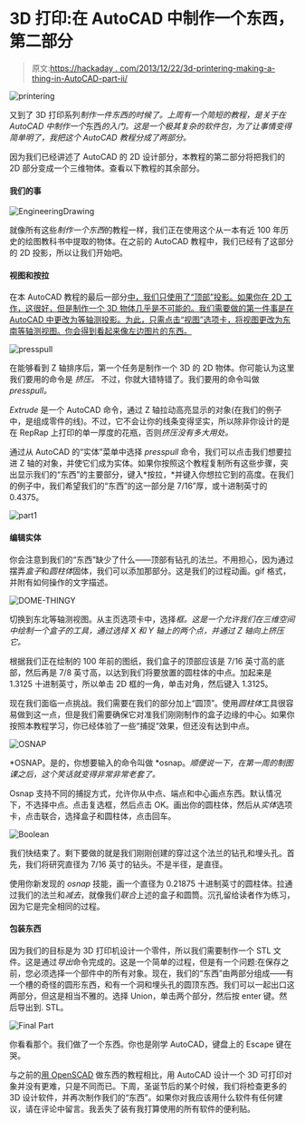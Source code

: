 # 3D 打印:在 AutoCAD 中制作一个东西，第二部分

> 原文:[https://hackaday . com/2013/12/22/3d-printering-making-a-thing-in-AutoCAD-part-ii/](https://hackaday.com/2013/12/22/3d-printering-making-a-thing-in-autocad-part-ii/)

![printering](../Images/f129892b22bffa0dd52c94f9b281e2fb.png)

又到了 3D 打印系列*制作一件东西的时候了。上周有一个简短的教程，是关于在 AutoCAD 中制作一个*东西*的入门。这是一个极其复杂的软件包，为了让事情变得简单明了，我把这个 AutoCAD 教程分成了两部分。*

因为我们已经讲述了 AutoCAD 的 2D 设计部分，本教程的第二部分将把我们的 2D 部分变成一个三维物体。查看以下教程的其余部分。

#### 我们的事

![EngineeringDrawing](../Images/838dd13a36b6380fea832fad276ce9e6.png)

就像所有这些*制作一个东西*的教程一样，我们正在使用这个从一本有近 100 年历史的绘图教科书中提取的物体。在之前的 AutoCAD 教程中，我们已经有了这部分的 2D 投影，所以让我们开始吧。

#### 视图和按拉

在本 AutoCAD 教程的最后一部分[中，我们只使用了“顶部”投影。如果你在 2D 工作，这很好，但是制作一个 3D 物体几乎是不可能的。我们需要做的第一件事是在 AutoCAD 中更改为等轴测投影。为此，只需点击“视图”选项卡，将视图更改为东南等轴测视图。你会得到看起来像左边图片的东西。](http://hackaday.com/2013/12/18/3d-printering-making-a-thing-with-autocad/)

![presspull](../Images/788257bbefd077b7517a911c37daa25d.png)

在能够看到 Z 轴排序后，第一个任务是制作一个 3D 的 2D 物体。你可能认为这里我们要用的命令是 *挤压。* 不过，你就大错特错了。我们要用的命令叫做 *presspull。*

*Extrude* 是一个 AutoCAD 命令，通过 Z 轴拉动高亮显示的对象(在我们的例子中，是组成零件的线)。不过，它不会让你的线条变得坚实，所以除非你设计的是在 RepRap 上打印的单一厚度的花瓶，否则*挤压没有多大用处。*

通过从 AutoCAD 的“实体”菜单中选择 *presspull* 命令，我们可以点击我们想要拉进 Z 轴的对象，并使它们成为实体。如果你按照这个教程复制所有这些步骤，突出显示我们的“东西”的主要部分，键入*按拉，*并键入你想拉它到的高度。在我们的例子中，我们希望我们的“东西”的这一部分是 7/16”厚，或十进制英寸的 0.4375。

![part1](../Images/e54d0b9bf3e070d019129152d639eecc.png)

#### 编辑实体

你会注意到我们的“东西”缺少了什么——顶部有钻孔的法兰。不用担心，因为通过摆弄*盒子*和*圆柱体*固体，我们可以添加那部分。这是我们的过程动画。gif 格式，并附有如何操作的文字描述。

![DOME-THINGY](../Images/daf5b7cb11fe031392077c6a0ad077dc.png)

切换到东北等轴测视图。从主页选项卡中，选择*框。这是一个允许我们在三维空间中绘制一个盒子的工具，通过选择 X 和 Y 轴上的两个点，并通过 Z 轴向上挤压它。*

根据我们正在绘制的 100 年前的图纸，我们盒子的顶部应该是 7/16 英寸高的底部，然后再是 7/8 英寸高，以达到我们将要放置的圆柱体的中点。加起来是 1.3125 十进制英寸，所以单击 2D 框的一角，单击对角，然后键入 1.3125。

现在我们面临一点挑战。我们需要在我们的部分加上“圆顶”。使用*圆柱体*工具很容易做到这一点，但是我们需要确保它对准我们刚刚制作的盒子边缘的中心。如果你按照本教程学习，你已经体验了一些“捕捉”效果，但还没有达到中点。

![OSNAP](../Images/4b9e29f56f4cf003f656f8c2c229a0a7.png)

*OSNAP。是的，你想要输入的命令叫做 *osnap。*顺便说一下，在第一周的制图课之后，这个笑话就变得非常非常老套了。*

Osnap 支持不同的捕捉方式，允许你从中点、端点和中心画点东西。默认情况下，不选择中点。点击复选框，然后点击 OK。画出你的圆柱体，然后从*实体*选项卡，点击联合，选择盒子和圆柱体，点击回车。

![Boolean](../Images/dbb4a54d1368708365759c8fdc656460.png)

我们快结束了。剩下要做的就是我们刚刚创建的穿过这个法兰的钻孔和埋头孔。首先，我们将研究直径为 7/16 英寸的钻头。不是半径，是直径。

使用你新发现的 *osnap* 技能，画一个直径为 0.21875 十进制英寸的圆柱体。拉通过我们的法兰和*减去*，就像我们*联合*上述的盒子和圆筒。沉孔留给读者作为练习，因为它是完全相同的过程。

#### 包装东西

因为我们的目标是为 3D 打印机设计一个零件，所以我们需要制作一个 STL 文件。这是通过*导出*命令完成的。这是一个简单的过程，但是有一个问题:在保存之前，您必须选择一个部件中的所有对象。现在，我们的“东西”由两部分组成——有一个槽的奇怪的圆形东西，和有一个洞和埋头孔的圆顶东西。我们可以一起出口这两部分，但这是相当不雅的。选择 Union，单击两个部分，然后按 enter 键。然后导出到. STL。

![Final Part](../Images/93a3983c83308c1cdbac535994d5eb09.png)

你看看那个。我们做了一个东西。你也是刚学 AutoCAD，键盘上的 Escape 键在哭。

与之前的[用 OpenSCAD](http://hackaday.com/2013/12/11/3d-printering-making-a-thing-with-openscad/) 做东西的教程相比，用 AutoCAD 设计一个 3D 可打印对象并没有更难，只是不同而已。下周，圣诞节后的某个时候，我们将检查更多的 3D 设计软件，并再次制作我们的“东西”。如果你对我应该用什么软件有任何建议，请在评论中留言。我丢失了装有我打算使用的所有软件的便利贴。